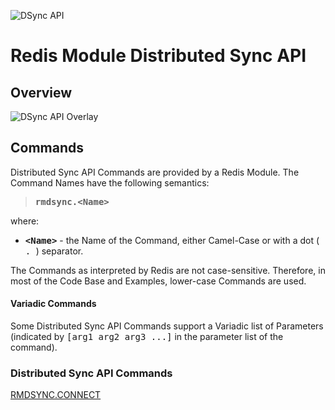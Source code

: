 ![DSync API](images/dsync_logo_api.png)


# Redis Module Distributed Sync API

## Overview

![DSync API Overlay](images/dsync_overlay_api.png)


## Commands

Distributed Sync API Commands are provided by a Redis Module. The Command
Names have the following semantics:

> <strong><samp>rmdsync.\<Name\></samp></strong>

where:

* <strong><samp>\<Name\></samp></strong> - the Name of the Command, either
Camel-Case or with a dot (<samp> . </samp>) separator.

The Commands as interpreted by Redis are not case-sensitive. Therefore, in
most of the Code Base and Examples, lower-case Commands are used.


#### Variadic Commands

Some Distributed Sync API Commands support a Variadic list of Parameters
(indicated by <samp>[arg1 arg2 arg3 ...]</samp> in the parameter list of
the command).


### Distributed Sync API Commands

[RMDSYNC.CONNECT](api/connect.md)
